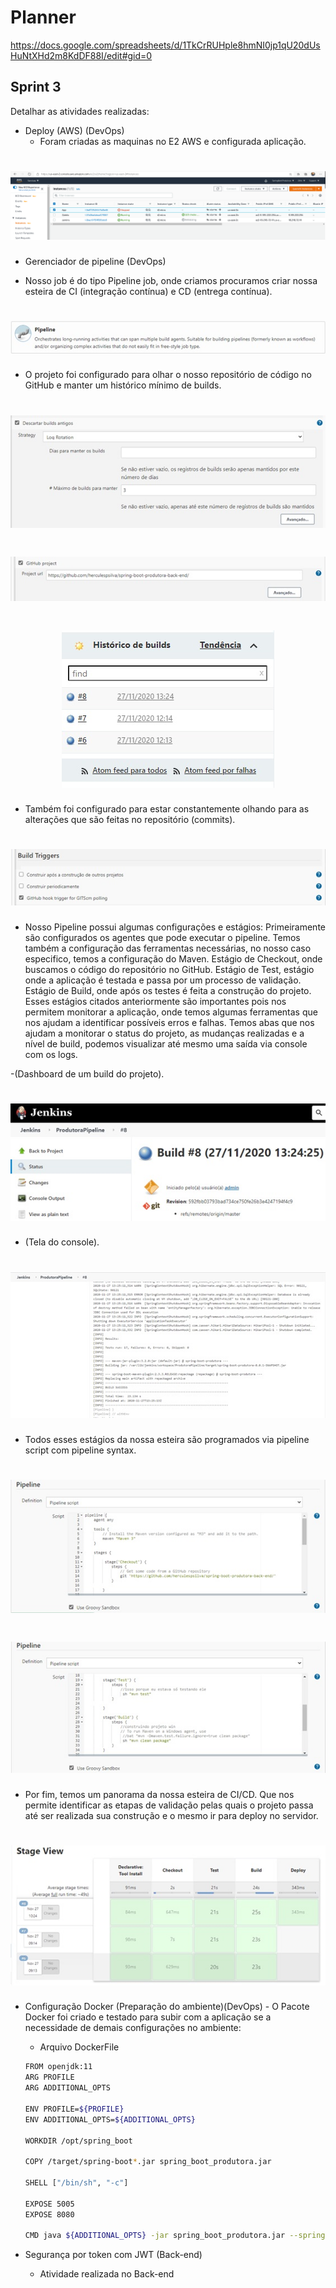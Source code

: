 # Planner

https://docs.google.com/spreadsheets/d/1TkCrRUHple8hmNI0jp1qU20dUsHuNtXHd2m8KdDF88I/edit#gid=0

## Sprint 3 

Detalhar as atividades realizadas:

- Deploy (AWS) (DevOps)
  - Foram criadas as maquinas no E2 AWS e configurada aplicação.
<h1 align="center">
    <img alt="GoBarber" src="/imagem/AWS-Deploy.png" />
</h1>

- Gerenciador de pipeline (DevOps)

- Nosso job é do tipo Pipeline job, onde criamos procuramos criar nossa esteira de CI (integração contínua) e CD (entrega contínua).

<h1 align="center">
    <img alt="Jenkins" src="/imagem/Jenkins/pipeline1.jpg" />
</h1>

- O projeto foi configurado para olhar o nosso repositório de código no GitHub e manter um histórico mínimo de builds. 

<h1 align="center">
    <img alt="Jenkins" src="/imagem/Jenkins/configuracaoJenkins.jpg" />
</h1>

<h1 align="center">
    <img alt="Jenkins" src="/imagem/Jenkins/configuracaoJenkins2.jpg" />
</h1>

<h1 align="center">
    <img alt="Jenkins" src="/imagem/Jenkins/buidJenkins.jpg" />
</h1>

- Também foi configurado para estar constantemente olhando para as alterações que são feitas no repositório (commits).

<h1 align="center">
    <img alt="Jenkins" src="/imagem/Jenkins/buidTriggerJenkins.jpg" />
</h1>

- Nosso Pipeline possui algumas configurações e estágios: Primeiramente são configurados os agentes que pode executar o pipeline.
Temos também a configuração das ferramentas necessárias, no nosso caso especifico, temos a configuração do Maven.
Estágio de Checkout, onde buscamos o código do repositório no GitHub.
Estágio de Test, estágio onde a aplicação é testada e passa por um processo de validação.
Estágio de Build, onde após os testes é feita a construção do projeto.
Esses estágios citados anteriormente são importantes pois nos permitem monitorar a aplicação, onde temos algumas ferramentas que nos ajudam a identificar possíveis erros e falhas.
Temos abas que nos ajudam a monitorar o status do projeto, as mudanças realizadas e a nível de build, podemos visualizar até mesmo uma saída via console com os logs.

-(Dashboard de um build do projeto).

<h1 align="center">
    <img alt="Jenkins" src="/imagem/Jenkins/dashboardBluid.jpg" />
</h1>

- (Tela do console).

<h1 align="center">
    <img alt="Jenkins" src="/imagem/Jenkins/consoleBuild.jpg" />
</h1>

- Todos esses estágios da nossa esteira são programados via pipeline script com pipeline syntax.

<h1 align="center">
    <img alt="Jenkins" src="/imagem/Jenkins/sintax.jpg" />
</h1>

<h1 align="center">
    <img alt="Jenkins" src="/imagem/Jenkins/sintax2.jpg" />
</h1>

- Por fim, temos um panorama da nossa esteira de CI/CD. Que nos permite identificar as etapas de validação pelas quais o projeto passa até ser realizada sua construção e o mesmo ir para deploy no servidor.

<h1 align="center">
    <img alt="Jenkins" src="/imagem/Jenkins/esteiraJenkins.jpg" />
</h1>

- Configuração Docker (Preparação do ambiente)(DevOps)
  - O Pacote Docker foi criado e testado para subir com a aplicação se a necessidade de demais configurações no ambiente:
  - Arquivo DockerFile
  
  ```bash
  FROM openjdk:11
  ARG PROFILE
  ARG ADDITIONAL_OPTS

  ENV PROFILE=${PROFILE}
  ENV ADDITIONAL_OPTS=${ADDITIONAL_OPTS}

  WORKDIR /opt/spring_boot

  COPY /target/spring-boot*.jar spring_boot_produtora.jar

  SHELL ["/bin/sh", "-c"]

  EXPOSE 5005
  EXPOSE 8080

  CMD java ${ADDITIONAL_OPTS} -jar spring_boot_produtora.jar --spring.profiles.active=${PROFILE}
  ```


- Segurança por token com JWT (Back-end) 
  - Atividade realizada no Back-end
